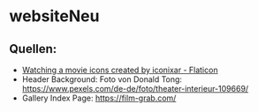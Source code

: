 # websiteNeu


## Quellen:
- <a href="https://www.flaticon.com/free-icons/watching-a-movie" title="watching a movie icons">Watching a movie icons created by iconixar - Flaticon</a>
- Header Background: Foto von Donald Tong: https://www.pexels.com/de-de/foto/theater-interieur-109669/
- Gallery Index Page: https://film-grab.com/
